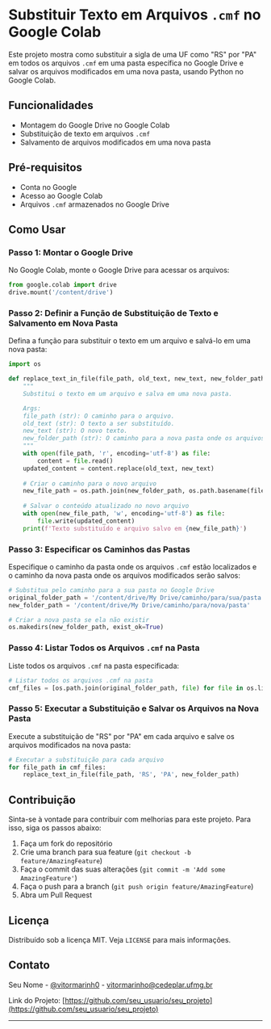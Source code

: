 
# Substituir Texto em Arquivos `.cmf` no Google Colab

Este projeto mostra como substituir a sigla de uma UF como "RS" por "PA" em todos os arquivos `.cmf` em uma pasta específica no Google Drive e salvar os arquivos modificados em uma nova pasta, usando Python no Google Colab.

## Funcionalidades

- Montagem do Google Drive no Google Colab
- Substituição de texto em arquivos `.cmf`
- Salvamento de arquivos modificados em uma nova pasta

## Pré-requisitos

- Conta no Google
- Acesso ao Google Colab
- Arquivos `.cmf` armazenados no Google Drive

## Como Usar

### Passo 1: Montar o Google Drive

No Google Colab, monte o Google Drive para acessar os arquivos:

```python
from google.colab import drive
drive.mount('/content/drive')
```

### Passo 2: Definir a Função de Substituição de Texto e Salvamento em Nova Pasta

Defina a função para substituir o texto em um arquivo e salvá-lo em uma nova pasta:

```python
import os

def replace_text_in_file(file_path, old_text, new_text, new_folder_path):
    """
    Substitui o texto em um arquivo e salva em uma nova pasta.

    Args:
    file_path (str): O caminho para o arquivo.
    old_text (str): O texto a ser substituído.
    new_text (str): O novo texto.
    new_folder_path (str): O caminho para a nova pasta onde os arquivos modificados serão salvos.
    """
    with open(file_path, 'r', encoding='utf-8') as file:
        content = file.read()
    updated_content = content.replace(old_text, new_text)
    
    # Criar o caminho para o novo arquivo
    new_file_path = os.path.join(new_folder_path, os.path.basename(file_path))
    
    # Salvar o conteúdo atualizado no novo arquivo
    with open(new_file_path, 'w', encoding='utf-8') as file:
        file.write(updated_content)
    print(f'Texto substituído e arquivo salvo em {new_file_path}')
```

### Passo 3: Especificar os Caminhos das Pastas

Especifique o caminho da pasta onde os arquivos `.cmf` estão localizados e o caminho da nova pasta onde os arquivos modificados serão salvos:

```python
# Substitua pelo caminho para a sua pasta no Google Drive
original_folder_path = '/content/drive/My Drive/caminho/para/sua/pasta'
new_folder_path = '/content/drive/My Drive/caminho/para/nova/pasta'

# Criar a nova pasta se ela não existir
os.makedirs(new_folder_path, exist_ok=True)
```

### Passo 4: Listar Todos os Arquivos `.cmf` na Pasta

Liste todos os arquivos `.cmf` na pasta especificada:

```python
# Listar todos os arquivos .cmf na pasta
cmf_files = [os.path.join(original_folder_path, file) for file in os.listdir(original_folder_path) if file.endswith('.cmf')]
```

### Passo 5: Executar a Substituição e Salvar os Arquivos na Nova Pasta

Execute a substituição de "RS" por "PA" em cada arquivo e salve os arquivos modificados na nova pasta:

```python
# Executar a substituição para cada arquivo
for file_path in cmf_files:
    replace_text_in_file(file_path, 'RS', 'PA', new_folder_path)
```

## Contribuição

Sinta-se à vontade para contribuir com melhorias para este projeto. Para isso, siga os passos abaixo:

1. Faça um fork do repositório
2. Crie uma branch para sua feature (`git checkout -b feature/AmazingFeature`)
3. Faça o commit das suas alterações (`git commit -m 'Add some AmazingFeature'`)
4. Faça o push para a branch (`git push origin feature/AmazingFeature`)
5. Abra um Pull Request

## Licença

Distribuído sob a licença MIT. Veja `LICENSE` para mais informações.

## Contato

Seu Nome - [@vitormarinh0](https://twitter.com/vit0rmarinh0) - vitormarinho@cedeplar.ufmg.br

Link do Projeto: [https://github.com/seu_usuario/seu_projeto](https://github.com/seu_usuario/seu_projeto)

---

